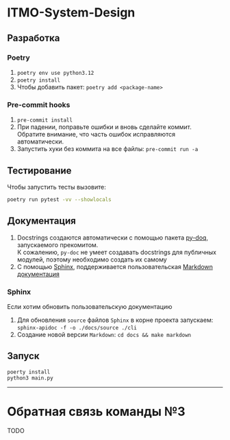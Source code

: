 # ITMO-System-Design
## Разработка
### Poetry
1) ```poetry env use python3.12```
2) ```poetry install ```
3) Чтобы добавить пакет: ```poetry add <package-name>```

### Pre-commit hooks 
1) ```pre-commit install```
2) При падении, 
поправьте ошибки и вновь сделайте коммит.\
Обратите внимание, что часть ошибок исправляются автоматически.
3) Запустить хуки без коммита на все файлы: ```pre-commit run -a```


## Тестирование
Чтобы запустить тесты вызовите:

```sh
poetry run pytest -vv --showlocals
```

## Документация
1) Docstrings создаются автоматически с помощью пакета [py-doq](https://github.com/heavenshell/py-doq), 
запускаемого прекомитом.\
К сожалению, ```py-doc``` не умеет создавать docstrings для публичных модулей, поэтому необходимо создать их самому
2) С помощью [Sphinx](https://sphinx-ru-ng.readthedocs.io/_/downloads/ru/latest/pdf/), поддерживается пользовательская [Markdown документация](./docs/build/markdown/index.md)

### Sphinx 
Если хотим обновить пользовательскую документацию
1) Для обновления ```source``` файлов ```Sphinx``` в корне проекта запускаем: ```sphinx-apidoc -f -o ./docs/source ./cli```
2) Создание новой версии ```Markdown```: ```cd docs && make markdown```

## Запуск 
```
poerty install
python3 main.py
```

___

# Обратная связь команды №3

TODO